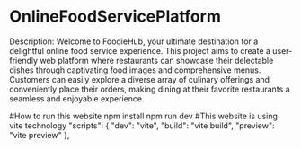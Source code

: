 # OnlineFoodServicePlatform
Description:
Welcome to FoodieHub, your ultimate destination for a delightful online food service experience. This project aims to create a user-friendly web platform where restaurants can showcase their delectable dishes through captivating food images and comprehensive menus. Customers can easily explore a diverse array of culinary offerings and conveniently place their orders, making dining at their favorite restaurants a seamless and enjoyable experience.

#How to run this website
npm install
npm run dev 
#This website is using vite technology 
"scripts": {
    "dev": "vite",
    "build": "vite build",
    "preview": "vite preview"
  },
